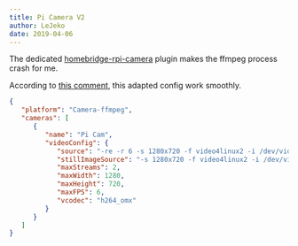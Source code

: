 ```yaml
---
title: Pi Camera V2
author: LeJeko
date: 2019-04-06
---
```

The dedicated [homebridge-rpi-camera](https://github.com/moritzmhmk/homebridge-camera-rpi) plugin makes the ffmpeg process crash for me.

According to [this comment](https://github.com/KhaosT/homebridge-camera-ffmpeg/issues/93#issuecomment-314479017), this adapted config work smoothly.

```json
{
   "platform": "Camera-ffmpeg",
   "cameras": [
      {
         "name": "Pi Cam",
         "videoConfig": {
            "source": "-re -r 6 -s 1280x720 -f video4linux2 -i /dev/video0",
            "stillImageSource": "-s 1280x720 -f video4linux2 -i /dev/video0",
            "maxStreams": 2,
            "maxWidth": 1280,
            "maxHeight": 720,
            "maxFPS": 6,
            "vcodec": "h264_omx"
         }
      }
   ]
}
```
